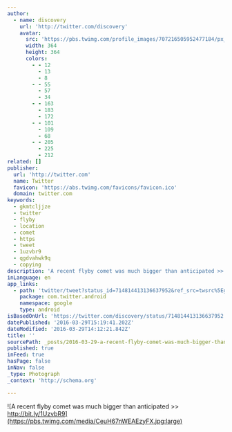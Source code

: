 ```yaml
---
author:
  - name: discovery
    url: 'http://twitter.com/discovery'
    avatar:
      src: 'https://pbs.twimg.com/profile_images/707216505952477184/px_60lJU_400x400.jpg'
      width: 364
      height: 364
      colors:
        - - 12
          - 13
          - 8
        - - 55
          - 57
          - 34
        - - 163
          - 183
          - 172
        - - 101
          - 109
          - 68
        - - 205
          - 225
          - 212
related: []
publisher:
  url: 'http://twitter.com'
  name: Twitter
  favicon: 'https://abs.twimg.com/favicons/favicon.ico'
  domain: twitter.com
keywords:
  - gkmtcljjze
  - twitter
  - flyby
  - location
  - comet
  - https
  - tweet
  - 1uzvbr9
  - qgdvahwk9q
  - copying
description: 'A recent flyby comet was much bigger than anticipated >> http://bit.ly/1UzvbR9'
inLanguage: en
app_links:
  - path: 'twitter/tweet?status_id=714814413136637952&ref_src=twsrc%5Egoogle%7Ctwcamp%5Eandroidseo%7Ctwgr%5Estatus%7Ctwterm%5E714814413136637952'
    package: com.twitter.android
    namespace: google
    type: android
isBasedOnUrl: 'https://twitter.com/discovery/status/714814413136637952'
datePublished: '2016-03-29T15:19:41.202Z'
dateModified: '2016-03-29T14:12:21.842Z'
title: ''
sourcePath: _posts/2016-03-29-a-recent-flyby-comet-was-much-bigger-than-anticipated-greatergreater-htt.md
published: true
inFeed: true
hasPage: false
inNav: false
_type: Photograph
_context: 'http://schema.org'

---
```

![A recent flyby comet was much bigger than anticipated >> http://bit.ly/1UzvbR9](https://pbs.twimg.com/media/CeuH67nWEAEzyFX.jpg:large)